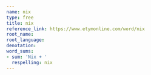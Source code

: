```yaml
---
name: nix
type: free
title: nix
reference_link: https://www.etymonline.com/word/nix
root_name: 
root_language: 
denotation: 
word_sums:
- sum: 'Nix + '
  respelling: nix
---
```

